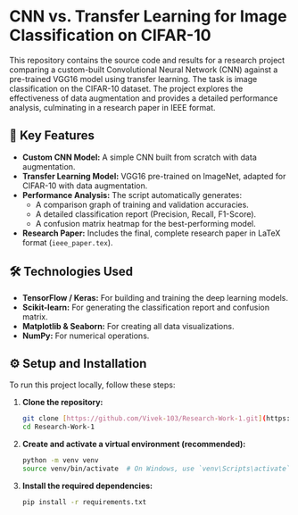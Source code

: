 # CNN vs. Transfer Learning for Image Classification on CIFAR-10

This repository contains the source code and results for a research project comparing a custom-built Convolutional Neural Network (CNN) against a pre-trained VGG16 model using transfer learning. The task is image classification on the CIFAR-10 dataset. The project explores the effectiveness of data augmentation and provides a detailed performance analysis, culminating in a research paper in IEEE format.

## 🚀 Key Features

* **Custom CNN Model:** A simple CNN built from scratch with data augmentation.
* **Transfer Learning Model:** VGG16 pre-trained on ImageNet, adapted for CIFAR-10 with data augmentation.
* **Performance Analysis:** The script automatically generates:
    * A comparison graph of training and validation accuracies.
    * A detailed classification report (Precision, Recall, F1-Score).
    * A confusion matrix heatmap for the best-performing model.
* **Research Paper:** Includes the final, complete research paper in LaTeX format (`ieee_paper.tex`).

## 🛠️ Technologies Used

* **TensorFlow / Keras:** For building and training the deep learning models.
* **Scikit-learn:** For generating the classification report and confusion matrix.
* **Matplotlib & Seaborn:** For creating all data visualizations.
* **NumPy:** For numerical operations.

## ⚙️ Setup and Installation

To run this project locally, follow these steps:

1.  **Clone the repository:**
    ```bash
    git clone [https://github.com/Vivek-103/Research-Work-1.git](https://github.com/Vivek-103/Research-Work-1.git)
    cd Research-Work-1
    ```

2.  **Create and activate a virtual environment (recommended):**
    ```bash
    python -m venv venv
    source venv/bin/activate  # On Windows, use `venv\Scripts\activate`
    ```

3.  **Install the required dependencies:**
    ```bash
    pip install -r requirements.txt
    ```

